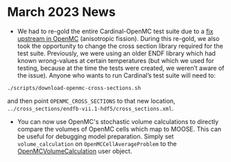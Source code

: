 # March 2023 News

- We had to re-gold the entire Cardinal-OpenMC test suite due to a
  [fix upstream in OpenMC](https://github.com/openmc-dev/openmc/pull/2381) (anisotropic fission). During this re-gold, we also took the opportunity to change the cross section library required for the test suite. Previously, we were using an older ENDF library which had known wrong-values at certain temperatures (but which we used for testing, because at the time the tests were created, we weren’t aware of the issue).
  Anyone who wants to run Cardinal’s test suite will need to:

```
./scripts/download-openmc-cross-sections.sh
```

and then point `OPENMC_CROSS_SECTIONS` to that new location, `../cross_sections/endfb-vii.1-hdf5/cross_sections.xml`.
- You can now use OpenMC's stochastic volume calculations to directly compare the volumes of OpenMC cells which map to MOOSE. This can be useful for debugging model preparation. Simply set `volume_calculation` on `OpenMCCellAverageProblem` to the [OpenMCVolumeCalculation](/userobjects/OpenMCVolumeCalculation.md) user object.
